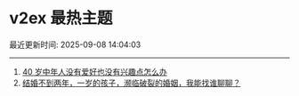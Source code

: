 # v2ex 最热主题

最近更新时间: 2025-09-08 14:04:03

--- 
1. [40 岁中年人没有爱好也没有兴趣点怎么办](https://www.v2ex.com/t/1157679) 
2. [结婚不到两年，一岁的孩子，濒临破裂的婚姻，我能找谁聊聊？](https://www.v2ex.com/t/1157682) 

